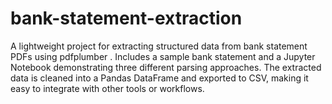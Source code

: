 # bank-statement-extraction
A lightweight project for extracting structured data from bank statement PDFs using pdfplumber . Includes a sample bank statement and a Jupyter Notebook demonstrating three different parsing approaches. The extracted data is cleaned into a Pandas DataFrame and exported to CSV, making it easy to integrate with other tools or workflows.
